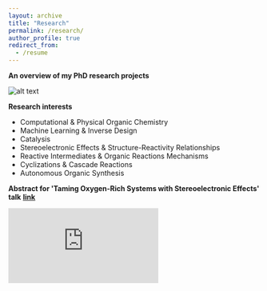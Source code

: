 ```yaml
---
layout: archive
title: "Research"
permalink: /research/
author_profile: true
redirect_from:
  - /resume
---
```


**An overview of my PhD research projects**

![alt text](https://gabegomes.github.io/images/projects_April_2018.png "projects_April_2018.png")

**Research interests**
+ Computational & Physical Organic Chemistry
+ Machine Learning & Inverse Design
+ Catalysis
+ Stereoelectronic Effects & Structure-Reactivity Relationships
+ Reactive Intermediates & Organic Reactions Mechanisms 
+ Cyclizations & Cascade Reactions
+ Autonomous Organic Synthesis

**Abstract for 'Taming Oxygen-Rich Systems with Stereoelectronic Effects' talk**
**[<u>link</u>](https://gabegomes.github.io/files/Abstract_talk_UFRJ_Gabe_Gomes_July_2018.pdf)** 

<embed src="https://gabegomes.github.io/files/Abstract_talk_UFRJ_Gabe_Gomes_July_2018.pdf" type="application/pdf" />
